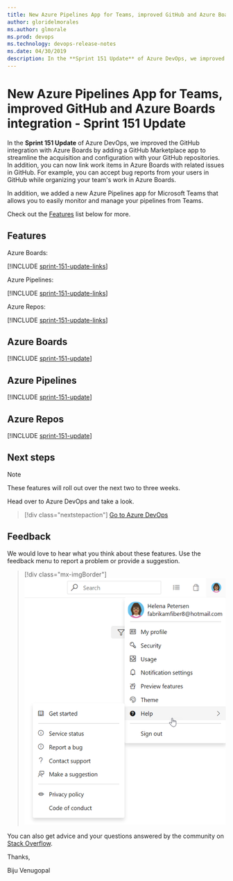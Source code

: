 ```yaml
---
title: New Azure Pipelines App for Teams, improved GitHub and Azure Boards integration - Sprint 151 Update
author: gloridelmorales
ms.author: glmorale
ms.prod: devops
ms.technology: devops-release-notes
ms.date: 04/30/2019
description: In the **Sprint 151 Update** of Azure DevOps, we improved the GitHub integration with Azure Boards by adding a GitHub Marketplace app to streamline the acquisition and configuration with your GitHub repositories.
---
```


# New Azure Pipelines App for Teams, improved GitHub and Azure Boards integration - Sprint 151 Update

In the **Sprint 151 Update** of Azure DevOps, we improved the GitHub integration with Azure Boards by adding a GitHub Marketplace app to streamline the acquisition and configuration with your GitHub repositories. 
In addition, you can now link work items in Azure Boards with related issues in GitHub. For example, you can accept bug reports from your users in GitHub while organizing your team's work in Azure Boards.

In addition, we added a new Azure Pipelines app for Microsoft Teams that allows you to easily monitor and manage your pipelines from Teams.

Check out the [Features](#features) list below for more.

## Features

Azure Boards:

[!INCLUDE [sprint-151-update-links](_shared/boards/sprint-151-update-links.md)]

Azure Pipelines:

[!INCLUDE [sprint-151-update-links](_shared/pipelines/sprint-151-update-links.md)]

Azure Repos:

[!INCLUDE [sprint-151-update-links](_shared/repos/sprint-151-update-links.md)]

## Azure Boards

[!INCLUDE [sprint-151-update](_shared/boards/sprint-151-update.md)]

## Azure Pipelines

[!INCLUDE [sprint-151-update](_shared/pipelines/sprint-151-update.md)]

## Azure Repos

[!INCLUDE [sprint-151-update](_shared/repos/sprint-151-update.md)]

## Next steps

> [!NOTE]
> These features will roll out over the next two to three weeks.

Head over to Azure DevOps and take a look.

> [!div class="nextstepaction"]
> [Go to Azure DevOps](http://go.microsoft.com/fwlink/?LinkId=307137&campaign=o~msft~docs~product-vsts~release-notes)

## Feedback

We would love to hear what you think about these features. Use the feedback menu to report a problem or provide a suggestion.

> [!div class="mx-imgBorder"]
> ![Make a suggestion](../_img/make-a-suggestion.png)

You can also get advice and your questions answered by the community on [Stack Overflow](https://stackoverflow.com/questions/tagged/azure-devops).

Thanks,

Biju Venugopal